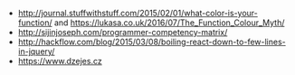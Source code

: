 - http://journal.stuffwithstuff.com/2015/02/01/what-color-is-your-function/ and https://lukasa.co.uk/2016/07/The_Function_Colour_Myth/
- http://sijinjoseph.com/programmer-competency-matrix/
- http://hackflow.com/blog/2015/03/08/boiling-react-down-to-few-lines-in-jquery/
- https://www.dzejes.cz
